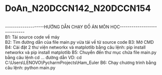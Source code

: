 # DoAn_N20DCCN142_N20DCCN154
<br>
--------------------HƯỚNG DẪN CHẠY ĐỒ ÁN MÔN HỌC-----------------------------
<br>
B1: Tải source code về máy 
<br>
B2: Tìm đường dẫn của file main.py vừa tải về từ source code
B3: Mở CMD
B4: Cài đặt 2 thư viện networkx và matplotlib bằng câu lệnh: pip install networkx và pip install matplotlib
B5: Chuyển đến thư mục chứa file main.py bằng câu lệnh cd ... đường dẫn
    VD: cd C:\Users\LENOVO\PycharmProjects\Ham_Euler
B6: Chạy chương trình bằng câu lệnh: python main.py
